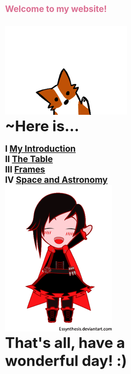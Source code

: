 <html>
<body background="ombray.jpg">
<h1><font color="#DB7093">Welcome to my website!</font color="	#DB7093"><h1>

<img src="corgiwave.gif"><br>
<font size="30">        ~Here is...</font><br>

I   <a href="intropia.html">My Introduction</a><br>
II  <a href="table.html">The Table</a><br>
III <a href="frame.html">Frames</a><br>
IV <a href="indexf.html">Space and Astronomy</a><br>
  <img src="rwbywave.gif"><br>
 <font size="45">That's all, have a wonderful day! :)</font><br>
</body>
